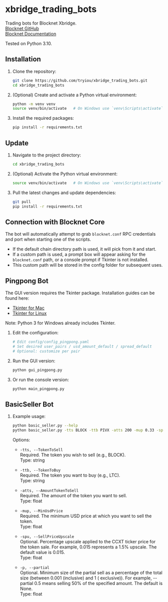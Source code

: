 # xbridge_trading_bots

Trading bots for Blocknet Xbridge.  
[Blocknet GitHub](https://github.com/blocknetdx/)  
[Blocknet Documentation](https://docs.blocknet.org/protocol/xbridge/introduction/)

Tested on Python 3.10.

## Installation

1. Clone the repository:
    ```sh
    git clone https://github.com/tryiou/xbridge_trading_bots.git
    cd xbridge_trading_bots
    ```

2. (Optional) Create and activate a Python virtual environment:
    ```sh
    python -m venv venv
    source venv/bin/activate   # On Windows use `venv\Scripts\activate`
    ```

3. Install the required packages:
    ```sh
    pip install -r requirements.txt
    ```

## Update

1. Navigate to the project directory:
    ```sh
    cd xbridge_trading_bots
    ```

2. (Optional) Activate the Python virtual environment:
    ```sh
    source venv/bin/activate   # On Windows use `venv\Scripts\activate`
    ```

3. Pull the latest changes and update dependencies:
    ```sh
    git pull
    pip install -r requirements.txt
    ```

## Connection with Blocknet Core

The bot will automatically attempt to grab `blocknet.conf` RPC credentials and port when starting one of the scripts.

- If the default chain directory path is used, it will pick from it and start.
- If a custom path is used, a prompt box will appear asking for the `blocknet.conf` path, or a console prompt if Tkinter
  is not installed.
- This custom path will be stored in the config folder for subsequent uses.

## Pingpong Bot

The GUI version requires the Tkinter package. Installation guides can be found here:

- [Tkinter for Mac](https://www.pythonguis.com/installation/install-tkinter-mac/)
- [Tkinter for Linux](https://www.pythonguis.com/installation/install-tkinter-linux/)

Note: Python 3 for Windows already includes Tkinter.

1. Edit the configuration:
    ```python
    # Edit config/config_pingpong.yaml
    # Set desired user_pairs / usd_amount_default / spread_default
    # Optional: customize per pair
    ```

2. Run the GUI version:
    ```sh
    python gui_pingpong.py 
    ```

3. Or run the console version:
    ```sh
    python main_pingpong.py
    ```

## BasicSeller Bot

1. Example usage:
    ```sh
    python basic_seller.py --help
    python basic_seller.py -tts BLOCK -ttb PIVX -atts 200 -mup 0.33 -spu 0.015
    ```

   Options:
    - `-tts, --TokenToSell`  
      Required. The token you wish to sell (e.g., BLOCK).  
      Type: string

    - `-ttb, --TokenToBuy`  
      Required. The token you want to buy (e.g., LTC).  
      Type: string

    - `-atts, --AmountTokenToSell`  
      Required. The amount of the token you want to sell.  
      Type: float

    - `-mup, --MinUsdPrice`  
      Required. The minimum USD price at which you want to sell the token.  
      Type: float

    - `-spu, --SellPriceUpscale`  
      Optional. Percentage upscale applied to the CCXT ticker price for the token sale. For example, 0.015 represents a
      1.5% upscale. The default value is 0.015.  
      Type: float

    - `-p, --partial`  
      Optional. Minimum size of the partial sell as a percentage of the total size (between 0.001 (inclusive) and 1 (
      exclusive)). For example, --partial 0.5 means selling 50% of the specified amount. The default is None.  
      Type: float
